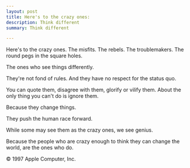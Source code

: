 ```yaml
---
layout: post
title: Here's to the crazy ones:
description: Think different
summary: Think different

---
```


Here's to the crazy ones.
The misfits.
The rebels.
The troublemakers.
The round pegs in the square holes.

The ones who see things differently.

They're not fond of rules.
And they have no respect for the status quo.

You can quote them, disagree with them,
glorify or vilify them.
About the only thing you can't do is ignore them.

Because they change things.

They push the human race forward.

While some may see them as the crazy ones,
we see genius.

Because the people who are crazy enough to think
they can change the world, are the ones who do.

© 1997 Apple Computer, Inc.
